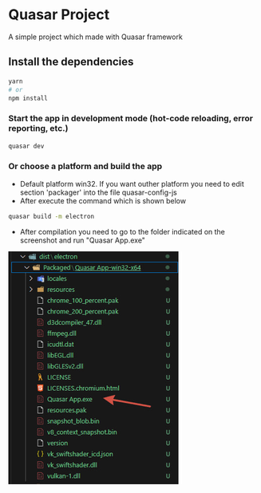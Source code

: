 
# Quasar Project

A simple project which made with Quasar framework

## Install the dependencies
```bash
yarn
# or
npm install
```

### Start the app in development mode (hot-code reloading, error reporting, etc.)
```bash
quasar dev
```


### Or choose a platform and build the app
- Default platform win32. If you want outher platform you need to edit section 'packager' into the file quasar-config-js
- After execute the command which is shown below

```bash
quasar build -m electron
```
- After compilation you need to go to the folder indicated on the screenshot and run "Quasar App.exe"

![App Screenshot](https://raw.githubusercontent.com/vlad-vladimirovich/quasarApp/master/photo_2024-05-04_20-53-16.jpg)

